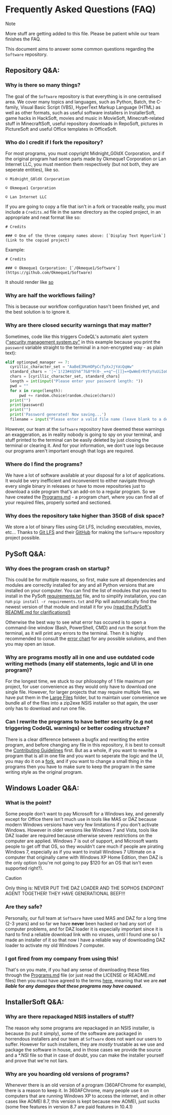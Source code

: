 # Frequently Asked Questions (FAQ)

> [!NOTE]
> More stuff are getting added to this file. Please be patient while our team finishes the FAQ.

This document aims to answer some common questions regarding the `Software` repository.

## Repository Q&A:

### Why is there so many things?

The goal of the `Software` repository is that everything is in one centralised area. We cover many topics and languages, such as Python, Batch, the C-family, Visual Basic Script (VBS), HyperText Markup Language (HTML) as well as other formats, such as useful software installers in InstallerSoft, game hacks in HackSoft, movies and music in MovieSoft, Minecraft-related stuff in MinecraftSoft, useful repository downloads in RepoSoft, pictures in PictureSoft and useful Office templates in OfficeSoft.

### Who do I credit if I fork the repository?

For most programs, you must copyright Midnight_G0ldX Corporation, and if the original program had some parts made by Okmeque1 Corporation or Lan Internet LLC, you must mention them respectively (but not both, they are seperate entities), like so.

`© Midnight_G0ldX Corporation`

`© Okmeque1 Corporation`

`© Lan Internet LLC`

If you are going to copy a file that isn't in a fork or traceable really, you must include a `Credits.md` file in the same directory as the copied project, in an appropriate and neat format like so:
```
# Credits

### © One of the three company names above: [`Display Text Hyperlink`](Link to the copied project)
```
Example:
```
# Credits

### © Okmeque1 Corporation: [`/Okmeque1/Software`](https://github.com/Okmeque1/Software)
```

It should render like [so](/.github/credits_template.md/)

### Why are half the workflows failing?

This is because our workflow configuration hasn't been finished yet, and the best solution is to ignore it.

### Why are there closed security warnings that may matter?

Sometimes, code like this triggers CodeQL's automatic alert system (["security management system.py"](/PySoft/Utilities/security%20management%20system.py) in this example because you print the `password` variable straight to the terminal in a non-encrypted way - as plain text):
```py
elif optionpwd_manager == 7:
  cyrillic_character_set = "АаВеЕЗМоНОРрСсТуХхЈјҮԁԌԚԛԜԝ"
  standard_chars = '¦¬`1!23#4$5%6^7&8*9(0-_=+q"~{[]}=+QwWeErRtTyYuUiIoOpPaAsSdDfFgGhHjJkKlL;:@~^%#\|zZxXcCvVbBnNmMm,<.>/?)'
  chars = [cyrillic_character_set, standard_chars]
  length = int(input("Please enter your password length: "))
  pwd = ""
  for x in range(length):
      pwd += random.choice(random.choice(chars))
  print("")
  print(password)
  print("")
  print('Password generated! Now saving...')
  filename = input("Please enter a valid file name (leave blank to a default file of pwd_openscs.pwd). If the file does not
```
However, our team at the `Software` repository have deemed these warnings an exaggeration, as in reality nobody is going to spy on your terminal, and stuff printed to the terminal can be easily deleted by just closing the terminal or clearing it. And for your information, we don't use logs because our programs aren't important enough that logs are required.

### Where do I find the programs?

We have a lot of software available at your disposal for a lot of applications. It would be very inefficient and inconvenient to either navigate through every single binary in releases or have to move repositories just to download a side program that's an add-on to a regular program. So we have created the [Programs.md](/Programs.md) - a program chart, where you can find all of your required files, properly sorted and sectioned.

### Why does the repository take higher than 35GB of disk space?

We store a lot of binary files using Git LFS, including executables, movies, etc... Thanks to [Git LFS](https://git-lfs.com/) and their [GitHub](https://github.com/git-lfs/git-lfs) for making the `Software` repository project possible.

## PySoft Q&A:

### Why does the program crash on startup?

This could be for multiple reasons, so first, make sure all dependencies and modules are correctly installed for any and all Python versions that are installed on your computer. You can find the list of modules that you need to install in the PySoft [requirements.txt](https://github.com/GamerSoft24/Software/blob/Main/PySoft/requirements.txt) file, and to simplify installation, you can run `pip install -r requirements.txt` and Pip will automatically find the newest version of that module and install it for you [(read the PySoft's README.md for clarifications!)](/PySoft/README.md)

Otherwise the best way to see what error has occured is to open a command-line window (Bash, PowerShell, CMD) and run the script from the terminal, as it will print any errors to the terminal. Then it is highly recommended to consult the [error chart](/PySoft/Errors%20chart.md) for any possible solutions, and then you may open an issue.

### Why are programs mostly all in one and use outdated code writing methods (many elif statements, logic and UI in one program)?

For the longest time, we stuck to our philosophy of 1 file maximum per project, for user convenience as they would only have to download one single file. However, for larger projects that may require multiple files, we have put them in the [Large Files](/PySoft/Large%20Projects) folder, but to maintain user convenience we bundle all of the files into a zip2exe NSIS installer so that again, the user only has to download and run one file.

### Can I rewrite the programs to have better security (e.g not triggering CodeQL warnings) or better coding structure?

There is a clear difference between a bugfix and rewriting the entire program, and before changing any file in this repository, it is best to consult the [Contributing Guidelines](/CONTRIBUTING.md) first. But as a whole, if you want to rewrite a program that is all in one file and you want to seperate the logic and the UI, you may do it on a [fork](https://github.com/GamerSoft24/Software/fork), and if you want to change a small thing in the programs then you have to make sure to keep the program in the same writing style as the original program.

## Windows Loader Q&A:

### What is the point?

Some people don't want to pay Microsoft for a Windows key, and generally except for Office there isn't much use in tools like MAS or DAZ because modern Windows versions have very few limitations if you don't activate Windows. However in older versions like Windows 7 and Vista, tools like DAZ loader are required because otherwise severe restrictions on the computer are applied. Windows 7 is out of support, and Microsoft wants people to get off that OS, so they wouldn't care much if people are pirating Windows 7, especially as if you want to install Windows 7 Ultimate on a computer that originally came with Windows XP Home Edition, then DAZ is the only option (you're not going to pay $120 for an OS that isn't even supported right?). 
> [!CAUTION]
> Only thing is: NEVER PUT THE DAZ LOADER AND THE SOPHOS ENDPOINT AGENT TOGETHER! THEY HAVE GENERATIONAL BEEF!!!

### Are they safe?

Personally, our full team at `Software` have used MAS and DAZ for a long time (2-3 years) and so far we have **never** been hacked or had any sort of computer problems, and for DAZ loader it is especially important since it is hard to find a reliable download link with no viruses, until I found one so I made an installer of it so that now I have a reliable way of downloading DAZ loader to activate my old Windows 7 computer.

### I got fired from my company from using this!

That's on you mate, if you had any sense of downloading these files through the [Programs.md](/Programs.md) file (or just read the LICENSE or README.md files) then you must have agreed to the terms [here](https://github.com/GamerSoft24/Software/blob/Main/InstallerSoft/Windows/Windows%20Loaders/README.md), meaning that we are ***not liable* for *any damages that these programs may have caused*.**

## InstallerSoft Q&A:

### Why are there repackaged NSIS installers of stuff?

The reason why some programs are repackaged in an NSIS installer, is because (to put it simply), some of the software are packaged in horrendous installers and our team at `Software` does not want our users to suffer. However for such installers, they are *mostly* trustable as we use and package the software in house, and in those cases we provide the source and a *.NSI file so that in case of doubt, you can make the installer yourself and prove that we're not liars.

### Why are you hoarding old versions of programs?

Whenever there is an old version of a program (360AFChrome for example), there is a reason to keep it. In 360AFChrome, many people use it on computers that are running Windows XP to access the internet, and in other cases like AOMEI 8.7, this version is kept because new AOMEI, just sucks (some free features in version 8.7 are paid features in 10.4.1)


